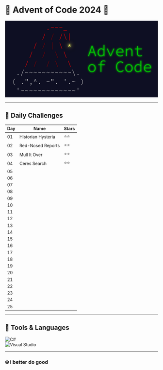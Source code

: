 # 🎄 Advent of Code 2024 🎄

![Advent of Code Banner](https://github.com/23og2704/AoC24/blob/master/resources/header2.jpg) <!-- Replace with your custom banner -->

---

## 🚀 Daily Challenges
| Day | Name               | Stars  |
|-----|--------------------|--------|
| 01  | Historian Hysteria | ⭐⭐  |
| 02  | Red-Nosed Reports  | ⭐⭐  |
| 03  | Mull It Over       | ⭐⭐  |
| 04  | Ceres Search       | ⭐⭐  |
| 05  |                    |        |
| 06  |                    |        |
| 07  |                    |        |
| 08  |                    |        |
| 09  |                    |        |
| 10  |                    |        |
| 11  |                    |        |
| 12  |                    |        |
| 13  |                    |        |
| 14  |                    |        |
| 15  |                    |        |
| 16  |                    |        |
| 17  |                    |        |
| 18  |                    |        |
| 19  |                    |        |
| 20  |                    |        |
| 21  |                    |        |
| 22  |                    |        |
| 23  |                    |        |
| 24  |                    |        |
| 25  |                    |        |

---

## 🔧 Tools & Languages
![C#](https://img.shields.io/badge/C%23-%23239120.svg?style=for-the-badge&logo=c-sharp&logoColor=white)  
![Visual Studio](https://img.shields.io/badge/Visual%20Studio-5C2D91.svg?style=for-the-badge&logo=visual-studio&logoColor=white)

---

### ❄️ i better do good
